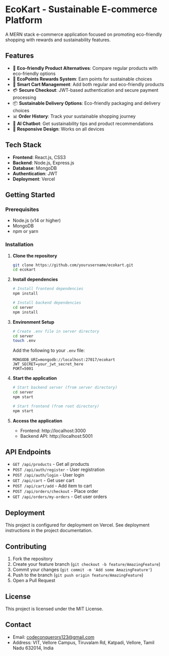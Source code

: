# EcoKart - Sustainable E-commerce Platform

A MERN stack e-commerce application focused on promoting eco-friendly shopping with rewards and sustainability features.

<!-- Deployment ready - Updated for Vercel -->
<!-- Syntax errors fixed - Ready for production -->

## Features

- 🌱 **Eco-friendly Product Alternatives**: Compare regular products with eco-friendly options
- 🎁 **EcoPoints Rewards System**: Earn points for sustainable choices
- 🛒 **Smart Cart Management**: Add both regular and eco-friendly products
- 💳 **Secure Checkout**: JWT-based authentication and secure payment processing
- 📦 **Sustainable Delivery Options**: Eco-friendly packaging and delivery choices
- 📊 **Order History**: Track your sustainable shopping journey
- 🤖 **AI Chatbot**: Get sustainability tips and product recommendations
- 📱 **Responsive Design**: Works on all devices

## Tech Stack

- **Frontend**: React.js, CSS3
- **Backend**: Node.js, Express.js
- **Database**: MongoDB
- **Authentication**: JWT
- **Deployment**: Vercel

## Getting Started

### Prerequisites

- Node.js (v14 or higher)
- MongoDB
- npm or yarn

### Installation

1. **Clone the repository**
   ```bash
   git clone https://github.com/yourusername/ecokart.git
   cd ecokart
   ```

2. **Install dependencies**
   ```bash
   # Install frontend dependencies
   npm install
   
   # Install backend dependencies
   cd server
   npm install
   ```

3. **Environment Setup**
   ```bash
   # Create .env file in server directory
   cd server
   touch .env
   ```
   
   Add the following to your `.env` file:
   ```
   MONGODB_URI=mongodb://localhost:27017/ecokart
   JWT_SECRET=your_jwt_secret_here
   PORT=5001
   ```

4. **Start the application**
   ```bash
   # Start backend server (from server directory)
   cd server
   npm start
   
   # Start frontend (from root directory)
   npm start
   ```

5. **Access the application**
   - Frontend: http://localhost:3000
   - Backend API: http://localhost:5001

## API Endpoints

- `GET /api/products` - Get all products
- `POST /api/auth/register` - User registration
- `POST /api/auth/login` - User login
- `GET /api/cart` - Get user cart
- `POST /api/cart/add` - Add item to cart
- `POST /api/orders/checkout` - Place order
- `GET /api/orders/my-orders` - Get user orders

## Deployment

This project is configured for deployment on Vercel. See deployment instructions in the project documentation.

## Contributing

1. Fork the repository
2. Create your feature branch (`git checkout -b feature/AmazingFeature`)
3. Commit your changes (`git commit -m 'Add some AmazingFeature'`)
4. Push to the branch (`git push origin feature/AmazingFeature`)
5. Open a Pull Request

## License

This project is licensed under the MIT License.

## Contact

- Email: codeconquerors123@gmail.com
- Address: VIT, Vellore Campus, Tiruvalam Rd, Katpadi, Vellore, Tamil Nadu 632014, India

